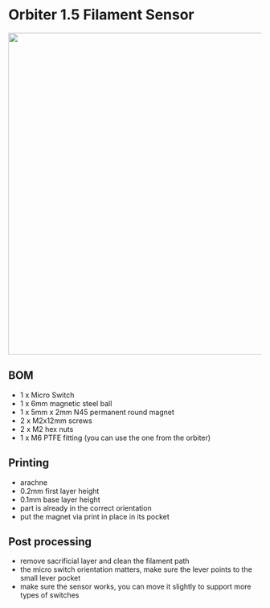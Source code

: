 # Orbiter 1.5 Filament Sensor

<img src="https://github.com/HelgeKeck/rome/blob/main/img/orbiter_15_sensor.jpg" alt="" width="640"/>

## BOM
- 1 x Micro Switch
- 1 x 6mm magnetic steel ball
- 1 x 5mm x 2mm N45 permanent round magnet
- 2 x M2x12mm screws 
- 2 x M2 hex nuts
- 1 x M6 PTFE fitting (you can use the one from the orbiter)

## Printing
- arachne
- 0.2mm first layer height
- 0.1mm base layer height
- part is already in the correct orientation
- put the magnet via print in place in its pocket

## Post processing
- remove sacrificial layer and clean the filament path
- the micro switch orientation matters, make sure the lever points to the small lever pocket
- make sure the sensor works, you can move it slightly to support more types of switches
